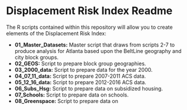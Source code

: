 # Displacement Risk Index Readme

The R scripts contained within this repository will allow you to create elements of the Displacement Risk Index:

- **01_Master_Datasets:** Master script that draws from scripts 2-7 to produce analysis for Atlanta based upon the BeltLine geography and city block groups.
- **02_GEOS:** Script to prepare block group geographies.
- **03_2000_data:** Script to prepare data for the year 2000.
- **04_07_11_data:** Script to prepare 2007-2011 ACS data.
- **05_12_16_data:** Script to prepare 2012-2016 ACS data.
- **06_Subs_Hsg:** Script to prepare data on subsidized housing.
- **07_Schools:** Script to prepare data on schools.
- **08_Greenspace:** Script to prepare data on 
